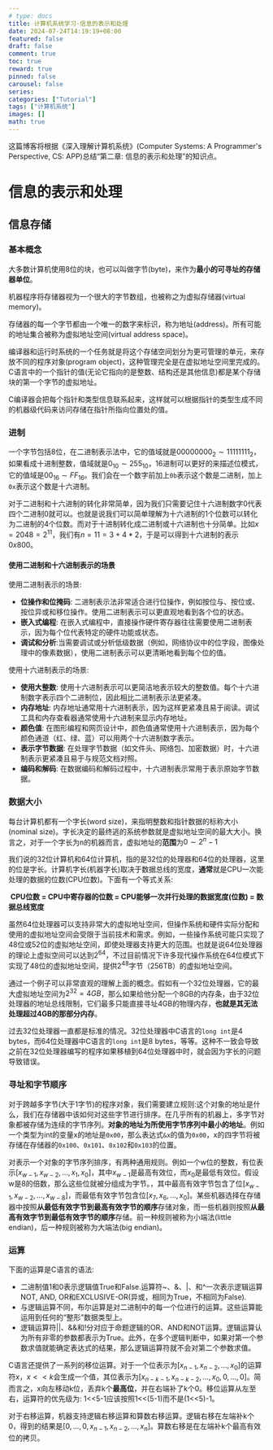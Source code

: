 ```yaml
---
# type: docs 
title: 计算机系统学习-信息的表示和处理
date: 2024-07-24T14:19:19+08:00
featured: false
draft: false
comment: true
toc: true
reward: true
pinned: false
carousel: false
series:
categories: ["Tutorial"]
tags: ["计算机系统"]
images: []
math: true
---
```


这篇博客将根据《深入理解计算机系统》(Computer Systems: A Programmer's Perspective, CS: APP)总结“第二章: 信息的表示和处理”的知识点。

<!--more-->

# 信息的表示和处理

## 信息存储



### 基本概念

大多数计算机使用8位的块，也可以叫做字节(byte)，来作为**最小的可寻址的存储器单位**。

机器程序将存储器视为一个很大的字节数组，也被称之为虚拟存储器(virtual memory)。

存储器的每一个字节都由一个唯一的数字来标识，称为地址(address)。所有可能的地址集合被称为虚拟地址空间(virtual address space)。



编译器和运行时系统的一个任务就是将这个存储空间划分为更可管理的单元，来存放不同的程序对象(program object)，这种管理完全是在虚拟地址空间里完成的。C语言中的一个指针的值(无论它指向的是整数、结构还是其他信息)都是某个存储块的第一个字节的虚拟地址。

C编译器会把每个指针和类型信息联系起来，这样就可以根据指针的类型生成不同的机器级代码来访问存储在指针所指向位置处的值。



### 进制

一个字节包括8位，在二进制表示法中，它的值域就是$00000000_2 \sim 11111111_2$，如果看成十进制整数，值域就是$0_{10} \sim 255_{10}$，16进制可以更好的来描述位模式，它的值域是$00_{16} \sim FF_{16}$。我们会在一个数字前加上`0b`表示这个数是二进制，加上`0x`表示这个数是十六进制。

对于二进制和十六进制的转化非常简单，因为我们只需要记住十六进制数字0代表四个二进制0就可以。也就是说我们可以简单理解为十六进制的1个位数可以转化为二进制的4个位数。而对于十进制转化成二进制或十六进制也十分简单。比如$x = 2048 = 2^{11}$，我们有$n = 11 = 3 + 4 * 2$，于是可以得到十六进制的表示$0x800$。

#### 使用二进制和十六进制表示的场景

使用二进制表示的场景:

- **位操作和位掩码**: 二进制表示法非常适合进行位操作，例如按位与、按位或、按位异或和移位操作。使用二进制表示可以更直观地看到各个位的状态。
- **嵌入式编程**: 在嵌入式编程中，直接操作硬件寄存器往往需要使用二进制表示，因为每个位代表特定的硬件功能或状态。
- **调试和分析**:当需要调试或分析低级数据（例如，网络协议中的位字段，图像处理中的像素数据），使用二进制表示可以更清晰地看到每个位的值。

使用十六进制表示的场景:

- **使用大整数**: 使用十六进制表示可以更简洁地表示较大的整数值。每个十六进制数字表示四个二进制位，因此相比二进制表示法更紧凑。
- **内存地址**: 内存地址通常用十六进制表示，因为这样更紧凑且易于阅读。调试工具和内存查看器通常使用十六进制来显示内存地址。
- **颜色值**: 在图形编程和网页设计中，颜色值通常使用十六进制表示，因为每个颜色通道（红、绿、蓝）可以用两个十六进制数字表示。
- **表示字节数据**: 在处理字节数据（如文件头、网络包、加密数据）时，十六进制表示更紧凑且易于与规范文档对照。
- **编码和解码**: 在数据编码和解码过程中，十六进制表示常用于表示原始字节数据。



### 数据大小

每台计算机都有一个字长(word size)，来指明整数和指针数据的标称大小(nominal size)。字长决定的最终逃的系统参数就是虚拟地址空间的最大大小。换言之，对于一个字长为n的机器而言，虚拟地址的**范围**为$0 \sim 2^n - 1$



我们说的32位计算机和64位计算机，指的是32位的处理器和64位的处理器，这里的位是字长。计算机字长(机器字长)取决于数据总线的宽度，**通常**就是CPU一次能处理的数据的位数(CPU位数)。下面有一个等式关系:

​	**CPU位数 = CPU中寄存器的位数 = CPU能够一次并行处理的数据宽度(位数) = 数据总线宽度**

虽然64位处理器可以支持非常大的虚拟地址空间，但操作系统和硬件实际分配和使用的虚拟地址空间会受限于当前技术和需求。例如，一些操作系统可能只实现了48位或52位的虚拟地址空间，即使处理器支持更大的范围。也就是说64位处理器的理论上虚拟空间可以达到$2^{64}$，不过目前情况下许多现代操作系统在64位模式下实现了48位的虚拟地址空间，提供$2^{48}$字节（256TB）的虚拟地址空间。

通过一个例子可以非常直观的理解上面的概念。假如有一个32位处理器，它的最大虚拟地址空间为$2^{32} = 4GB$，那么如果给他分配一个8GB的内存条，由于32位处理器的地址总线限制，它们最多只能直接寻址4GB的物理内存，**也就是其无法处理超过4GB的那部分内存**。



过去32位处理器一直都是标准的情况。32位处理器中C语言的`long int`是4 bytes，而64位处理器中C语言的`long int`是8 bytes，等等。这种不一致会导致之前在32位处理器编写的程序如果移植到64位处理器中时，就会因为字长的问题导致错误。



### 寻址和字节顺序

对于跨越多字节(大于1字节)的程序对象，我们需要建立规则:这个对象的地址是什么，我们在存储器中该如何对这些字节进行排序。在几乎所有的机器上，多字节对象都被存储为连续的字节序列。**对象的地址为所使用字节序列中最小的地址**。例如一个类型为int的变量x的地址是`0x00`，那么表达式`&x`的值为`0x00`，x的四字节将被存储在存储器的`0x100`、`0x101`、`0x102`和`0x103`的位置。

对表示一个对象的字节序列排序，有两种通用规则。例如一个w位的整数，有位表示$[x_{w-1}, x_{w-2}, ..., x_1, x_0]$，其中$x_{w-1}$是最高有效位，而$x_0$是最低有效位。假设w是8的倍数，那么这些位就被分组成为字节。，其中最高有效字节包含了位$[x_{w-1}, x_{w-2}, ..., x_{w-8}]$，而最低有效字节包含位$[x_7, x_6, ..., x_0]$。某些机器选择在存储器中按照**从最低有效字节到最高有效字节的顺序**存储对象，而一些机器则按照**从最高有效字节到最低有效字节的顺序**存储。前一种规则被称为小端法(little endian)，后一种规则被称为大端法(big endian)。



### 运算

下面的运算是C语言的语法:

- 二进制值1和0表示逻辑值True和False.运算符~、&、|、和^一次表示逻辑运算NOT, AND, OR和EXCLUSIVE-OR(异或，相同为True，不相同为False).
- 与逻辑运算不同，布尔运算是对二进制中的每一个位进行的运算。这些运算能运用到任何的“整形”数据类型上。
- 逻辑运算符||、&&和!分对应于命题逻辑的OR、AND和NOT运算。逻辑运算认为所有非零的参数都表示为True。此外，在多个逻辑判断中，如果对第一个参数求值就能确定表达式的结果，那么逻辑运算符就不会对第二个参数求值。

C语言还提供了一系列的移位运算。对于一个位表示为$[x_{n-1}, x_{n-2}, ..., x_0]$的运算符$x$，$x << k$会生成一个值，其位表示为$[x_{n-k-1}, x_{n-k-2}, ..., x_0, 0, ..., 0]$。简而言之，x向左移动k位，丢弃k个**最高位**，并在右端补了k个0。移位运算从左至右，运算符的优先级为: 1<<5-1应该按照1<<(5-1)而不是(1<<5)-1。

对于右移运算，机器支持逻辑右移运算和算数右移运算。逻辑右移在左端补k个0，得到的结果是$[0, ..., 0, x_{n-1}, x_{n-2}, ..., x_n]$。算数右移是在左端补k个最高有效位的拷贝。
